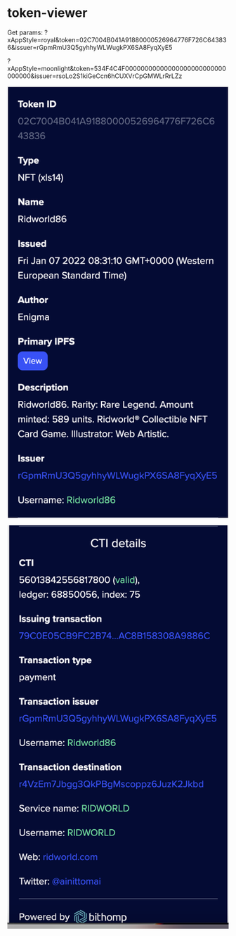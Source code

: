 # token-viewer

Get params:
?xAppStyle=royal&token=02C7004B041A91880000526964776F726C643836&issuer=rGpmRmU3Q5gyhhyWLWugkPX6SA8FyqXyE5

?xAppStyle=moonlight&token=534F4C4F00000000000000000000000000000000&issuer=rsoLo2S1kiGeCcn6hCUXVrCpGMWLrRrLZz

![alt text](https://raw.githubusercontent.com/Bithomp/bxapps/main/token-viewer/docs/screenshot1.png)

![alt text](https://raw.githubusercontent.com/Bithomp/bxapps/main/token-viewer/docs/screenshot2.png)
